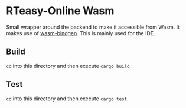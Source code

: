 # RTeasy-Online Wasm

Small wrapper around the backend to make it accessible from Wasm. It makes use of [wasm-bindgen](https://github.com/rustwasm/wasm-bindgen). This is mainly used for the IDE.

## Build

`cd` into this directory and then execute `cargo build`.

## Test

`cd` into this directory and then execute `cargo test`.
